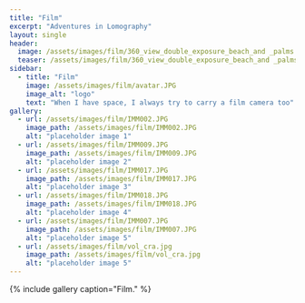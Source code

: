 ```yaml
---
title: "Film"
excerpt: "Adventures in Lomography"
layout: single
header:
  image: /assets/images/film/360_view_double_exposure_beach_and _palms.jpg
  teaser: /assets/images/film/360_view_double_exposure_beach_and _palms.jpg
sidebar:
  - title: "Film"
    image: /assets/images/film/avatar.JPG
    image_alt: "logo"
    text: "When I have space, I always try to carry a film camera too"
gallery:
  - url: /assets/images/film/IMM002.JPG
    image_path: /assets/images/film/IMM002.JPG
    alt: "placeholder image 1"
  - url: /assets/images/film/IMM009.JPG
    image_path: /assets/images/film/IMM009.JPG
    alt: "placeholder image 2"
  - url: /assets/images/film/IMM017.JPG
    image_path: /assets/images/film/IMM017.JPG
    alt: "placeholder image 3"
  - url: /assets/images/film/IMM018.JPG
    image_path: /assets/images/film/IMM018.JPG
    alt: "placeholder image 4"
  - url: /assets/images/film/IMM007.JPG
    image_path: /assets/images/film/IMM007.JPG
    alt: "placeholder image 5"
  - url: /assets/images/film/vol_cra.jpg
    image_path: /assets/images/film/vol_cra.jpg
    alt: "placeholder image 5"  
---
```




{% include gallery caption="Film." %}

